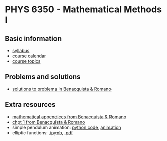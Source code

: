 # PHYS 6350 - Mathematical Methods I

## Basic information

- [syllabus](info/syllabus.pdf)
- [course calendar](info/calendar.pdf)
- [course topics](info/topics.pdf)

## Problems and solutions

- [solutions to problems in Benacquista & Romano](../PHYS5306/benacquista_romano/solutions/index.md)

## Extra resources

- [mathematical appendices from Benacquista & Romano](../PHYS5306/benacquista_romano/appendices.pdf)
- [chpt 1 from Benacquista & Romano](../PHYS5306/benacquista_romano/chpt1.pdf)
- simple pendulum animation: [python code](../PHYS5306/code/simple_pendulum.py), [animation](../PHYS5306/code/simple_pendulum.mp4) 
- elliptic functions: [.ipynb](../PHYS5306/code/elliptic_functions.ipynb), [.pdf](../PHYS5306/code/elliptic_functions.pdf)
